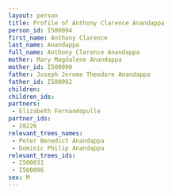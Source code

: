```yaml
---
layout: person
title: Profile of Anthony Clarence Anandappa
person_id: I500094
first_name: Anthony Clarence
last_name: Anandappa
full_name: Anthony Clarence Anandappa
mother: Mary Magdalene Anandappa
mother_id: I500090
father: Joseph Jerome Theodore Anandappa
father_id: I500092
children:
children_ids:
partners:
 - Elizabeth Fernandopulle
partner_ids:
 - I0226
relevant_trees_names:
 - Peter Benedict Anandappa
 - Dominic Philip Anandappa
relevant_trees_ids:
 - I500031
 - I500096
sex: M
---
```


